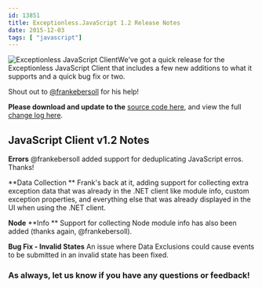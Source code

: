 ```yaml
---
id: 13851
title: Exceptionless.JavaScript 1.2 Release Notes
date: 2015-12-03
tags: [ "javascript"]
---
```

![Exceptionless JavaScript Client](/assets/img/news/blog-header-image-post2b-300x106.png)We've got a quick release for the Exceptionless JavaScript Client that includes a few new additions to what it supports and a quick bug fix or two.

Shout out to <a href="https://github.com/frankebersoll" target="_blank">@frankebersoll</a> for his help!

**Please download and update to the** <a href="https://github.com/exceptionless/Exceptionless.JavaScript/releases/tag/v1.2.0" target="_blank">source code here</a>, and view the full <a href="https://github.com/exceptionless/Exceptionless.JavaScript/compare/v1.1.1...v1.2.0" target="_blank">change log here</a>.<!--more-->

## JavaScript Client v1.2 Notes

**Errors**
@frankebersoll added support for deduplicating JavaScript erros. Thanks!

**Data Collection
** Frank's back at it, adding support for collecting extra exception data that was already in the .NET client like module info, custom exception properties, and everything else that was already displayed in the UI when using the .NET client.

**Node** **Info
** Support for collecting Node module info has also been added (thanks again, @frankebersoll).

**Bug Fix - Invalid States**
An issue where Data Exclusions could cause events to be submitted in an invalid state has been fixed.

### As always, let us know if you have any questions or feedback!
